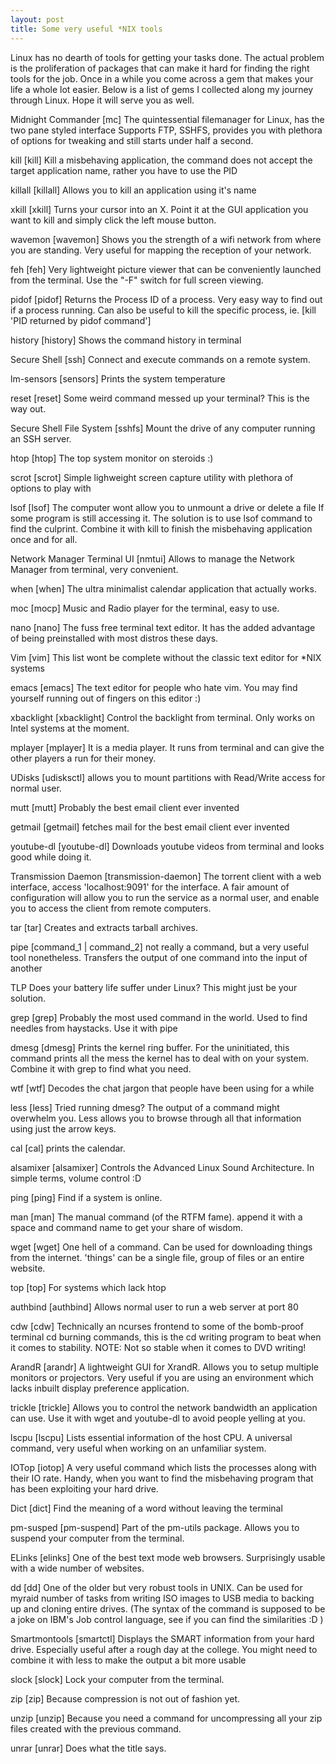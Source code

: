 ```yaml
---
layout: post
title: Some very useful *NIX tools
---
```


Linux has no dearth of tools for getting your tasks done. The actual problem is the proliferation of packages that can make it hard for finding the  right tools for the job. Once in a while you come across a gem that makes your life a whole lot easier. Below is a list of gems I collected along my journey through Linux. Hope it will serve you as well.

Midnight Commander [mc]
The quintessential filemanager for Linux, has the two pane styled interface Supports FTP, SSHFS, provides you with plethora of options for tweaking and still starts under half a second.

kill [kill]
Kill a misbehaving application, the command does not accept the target application name, rather you have to use the PID

killall [killall]
Allows you to kill an application using it's name

xkill [xkill]
Turns your cursor into an X. Point it at the GUI application you want to kill and simply click the left mouse button.

wavemon [wavemon]
Shows you the strength of a wifi network from where you are standing. Very useful for mapping the reception of your network.

feh [feh]
Very lightweight picture viewer that can be conveniently launched from the terminal. Use the "-F" switch for full screen viewing.

pidof [pidof]
Returns the Process ID of a process. Very easy way to find out if a process running. Can also be useful to kill the specific process, ie. [kill 'PID returned by pidof command']

history [history]
Shows the command history in terminal

Secure Shell [ssh]
Connect and execute commands on a remote system.

lm-sensors [sensors]
Prints the system temperature

reset [reset]
Some weird command messed up your terminal? This is the way out.

Secure Shell File System [sshfs]
Mount the drive of any computer running an SSH server.

htop [htop]
The top system monitor on steroids :)

scrot [scrot]
Simple lighweight screen capture utility with plethora of options to play
with

lsof [lsof]
The computer wont allow you to unmount a drive or delete a file If some program is still accessing it. The solution is to use lsof command to find the culprint. Combine it with kill to finish the misbehaving application once and for all.

Network Manager Terminal UI [nmtui]
Allows to manage the Network Manager from terminal, very convenient.

when [when]
The ultra minimalist calendar application that actually works.

moc [mocp]
Music and Radio player for the terminal, easy to use.

nano [nano]
The fuss free terminal text editor. It has the added advantage of being preinstalled with most distros these days.

Vim [vim]
This list wont be complete without the classic text editor for *NIX systems

emacs [emacs]
The text editor for people who hate vim. You may find yourself running out of fingers on this editor :)

xbacklight [xbacklight]
Control the backlight from terminal. Only works on Intel systems at the moment.

mplayer [mplayer]
It is a media player. It runs from terminal and can give the other players a run for their money.

UDisks [udisksctl]
allows you to mount partitions with Read/Write access for normal user.

mutt [mutt]
Probably the best email client ever invented

getmail [getmail]
fetches mail for the best email client ever invented

youtube-dl [youtube-dl]
Downloads youtube videos from terminal and looks good while doing it.

Transmission Daemon [transmission-daemon]
The torrent client with a web interface, access 'localhost:9091' for the interface. A fair amount of configuration will allow you to run the service as a normal user, and enable you to access the client from remote computers.

tar [tar]
Creates and extracts tarball archives.

pipe [command_1 | command_2]
not really a command, but a very useful tool nonetheless. Transfers the 
output of one command into the input of another

TLP
Does your battery life suffer under Linux? This might just be your solution.

grep [grep]
Probably the most used command in the world. Used to find needles from haystacks. Use it with pipe

dmesg [dmesg]
Prints the kernel ring buffer. For the uninitiated, this command prints all the mess the kernel has to deal with on your system. Combine it with grep to find what you need.

wtf [wtf]
Decodes the chat jargon that people have been using for a while

less [less]
Tried running dmesg? The output of a command might overwhelm you. Less allows you to browse through all that information using just the arrow keys.

cal [cal]
prints the calendar.

alsamixer [alsamixer]
Controls the Advanced Linux Sound Architecture. In simple terms, volume 
control :D

ping [ping]
Find if a system is online.

man [man]
The manual command (of the RTFM fame). append it with a space and command name to get your share of wisdom.

wget [wget]
One hell of a command. Can be used for downloading things from the internet. 'things' can be a single file, group of files or an entire website.

top [top]
For systems which lack htop

authbind [authbind]
Allows normal user to run a web server at port 80

cdw [cdw]
Technically an ncurses frontend to some of the bomb-proof terminal cd burning commands, this is the cd writing program to beat when it comes to stability. NOTE: Not so stable when it comes to DVD writing!

ArandR [arandr]
A lightweight GUI for XrandR. Allows you to setup multiple monitors or projectors. Very useful if you are using an environment which lacks inbuilt display preference application.

trickle [trickle]
Allows you to control the network bandwidth an application can use. Use it with wget and youtube-dl to avoid people yelling at you.

lscpu [lscpu]
Lists essential information of the host CPU. A universal command, very useful when working on an unfamiliar system.

IOTop [iotop]
A very useful command which lists the processes along with their IO rate. Handy, when you want to find the misbehaving program that has been exploiting your hard drive.

Dict [dict]
Find the meaning of a word without leaving the terminal

pm-susped [pm-suspend]
Part of the pm-utils package. Allows you to suspend your computer from the terminal.

ELinks [elinks]
One of the best text mode web browsers. Surprisingly usable with a wide number of websites.

dd [dd]
One of the older but very robust tools in UNIX. Can be used for myraid number of tasks from writing ISO images to USB media to backing up and cloning entire drives. (The syntax of the command is supposed to be a joke on IBM's Job control language, see if you can find the similarities :D )

Smartmontools [smartctl]
Displays the SMART information from your hard drive. Especially useful after a rough day at the college. You might need to combine it with less to make the output a bit more usable

slock [slock]
Lock your computer from the terminal.

zip [zip]
Because compression is not out of fashion yet.

unzip [unzip]
Because you need a command for uncompressing all your zip files created with the previous command.

unrar [unrar]
Does what the title says.
